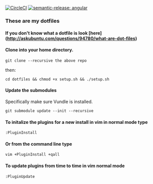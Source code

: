 [![CircleCI](https://dl.circleci.com/status-badge/img/gh/techsolx/dotfiles/tree/main.svg?style=svg)](https://dl.circleci.com/status-badge/redirect/gh/techsolx/dotfiles/tree/main)
[![semantic-release: angular](https://img.shields.io/badge/semantic--release-angular-e10079?logo=semantic-release)](https://github.com/semantic-release/semantic-release)

### These are my dotfiles

#### If you don't know what a dotfile is look [here] (http://askubuntu.com/questions/94780/what-are-dot-files)


#### Clone into your home directory.
```
git clone --recursive the above repo
```
then:
```
cd dotfiles && chmod +x setup.sh && ./setup.sh
```

#### Update the submodules
Specifically make sure Vundle is installed.

```
git submodule update --init --recursive
```

#### To initalize the plugins for a new install in vim in normal mode type
```
:PluginInstall
```

#### Or from the command line type
```
vim +PluginInstall +qall
```

#### To update plugins from time to time in vim normal mode
````
:PluginUpdate
````
